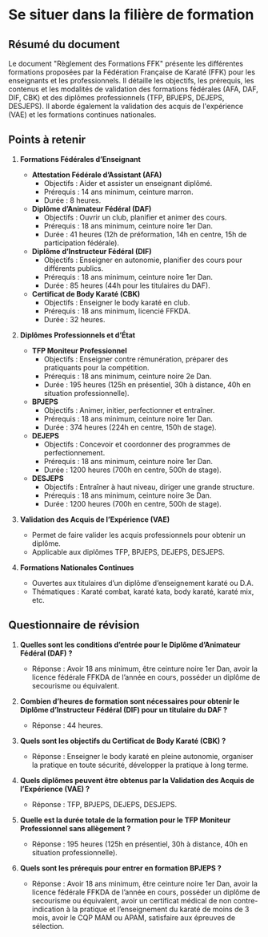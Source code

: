 # Se situer dans la filière de formation

## Résumé du document
Le document "Règlement des Formations FFK" présente les différentes formations proposées par la Fédération Française de Karaté (FFK) pour les enseignants et les professionnels. Il détaille les objectifs, les prérequis, les contenus et les modalités de validation des formations fédérales (AFA, DAF, DIF, CBK) et des diplômes professionnels (TFP, BPJEPS, DEJEPS, DESJEPS). Il aborde également la validation des acquis de l'expérience (VAE) et les formations continues nationales.

## Points à retenir

1. **Formations Fédérales d’Enseignant**
   - **Attestation Fédérale d’Assistant (AFA)**
     - Objectifs : Aider et assister un enseignant diplômé.
     - Prérequis : 14 ans minimum, ceinture marron.
     - Durée : 8 heures.
   - **Diplôme d’Animateur Fédéral (DAF)**
     - Objectifs : Ouvrir un club, planifier et animer des cours.
     - Prérequis : 18 ans minimum, ceinture noire 1er Dan.
     - Durée : 41 heures (12h de préformation, 14h en centre, 15h de participation fédérale).
   - **Diplôme d’Instructeur Fédéral (DIF)**
     - Objectifs : Enseigner en autonomie, planifier des cours pour différents publics.
     - Prérequis : 18 ans minimum, ceinture noire 1er Dan.
     - Durée : 85 heures (44h pour les titulaires du DAF).
   - **Certificat de Body Karaté (CBK)**
     - Objectifs : Enseigner le body karaté en club.
     - Prérequis : 18 ans minimum, licencié FFKDA.
     - Durée : 32 heures.

2. **Diplômes Professionnels et d’État**
   - **TFP Moniteur Professionnel**
     - Objectifs : Enseigner contre rémunération, préparer des pratiquants pour la compétition.
     - Prérequis : 18 ans minimum, ceinture noire 2e Dan.
     - Durée : 195 heures (125h en présentiel, 30h à distance, 40h en situation professionnelle).
   - **BPJEPS**
     - Objectifs : Animer, initier, perfectionner et entraîner.
     - Prérequis : 18 ans minimum, ceinture noire 1er Dan.
     - Durée : 374 heures (224h en centre, 150h de stage).
   - **DEJEPS**
     - Objectifs : Concevoir et coordonner des programmes de perfectionnement.
     - Prérequis : 18 ans minimum, ceinture noire 1er Dan.
     - Durée : 1200 heures (700h en centre, 500h de stage).
   - **DESJEPS**
     - Objectifs : Entraîner à haut niveau, diriger une grande structure.
     - Prérequis : 18 ans minimum, ceinture noire 3e Dan.
     - Durée : 1200 heures (700h en centre, 500h de stage).

3. **Validation des Acquis de l’Expérience (VAE)**
   - Permet de faire valider les acquis professionnels pour obtenir un diplôme.
   - Applicable aux diplômes TFP, BPJEPS, DEJEPS, DESJEPS.

4. **Formations Nationales Continues**
   - Ouvertes aux titulaires d’un diplôme d’enseignement karaté ou D.A.
   - Thématiques : Karaté combat, karaté kata, body karaté, karaté mix, etc.

## Questionnaire de révision

1. **Quelles sont les conditions d’entrée pour le Diplôme d’Animateur Fédéral (DAF) ?**
   - Réponse : Avoir 18 ans minimum, être ceinture noire 1er Dan, avoir la licence fédérale FFKDA de l’année en cours, posséder un diplôme de secourisme ou équivalent.

2. **Combien d’heures de formation sont nécessaires pour obtenir le Diplôme d’Instructeur Fédéral (DIF) pour un titulaire du DAF ?**
   - Réponse : 44 heures.

3. **Quels sont les objectifs du Certificat de Body Karaté (CBK) ?**
   - Réponse : Enseigner le body karaté en pleine autonomie, organiser la pratique en toute sécurité, développer la pratique à long terme.

4. **Quels diplômes peuvent être obtenus par la Validation des Acquis de l’Expérience (VAE) ?**
   - Réponse : TFP, BPJEPS, DEJEPS, DESJEPS.

5. **Quelle est la durée totale de la formation pour le TFP Moniteur Professionnel sans allègement ?**
   - Réponse : 195 heures (125h en présentiel, 30h à distance, 40h en situation professionnelle).

6. **Quels sont les prérequis pour entrer en formation BPJEPS ?**
   - Réponse : Avoir 18 ans minimum, être ceinture noire 1er Dan, avoir la licence fédérale FFKDA de l’année en cours, posséder un diplôme de secourisme ou équivalent, avoir un certificat médical de non contre-indication à la pratique et l’enseignement du karaté de moins de 3 mois, avoir le CQP MAM ou APAM, satisfaire aux épreuves de sélection.
